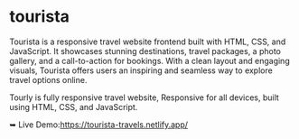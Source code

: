 # tourista
Tourista is a responsive travel website frontend built with HTML, CSS, and JavaScript. It showcases stunning destinations, travel packages, a photo gallery, and a call-to-action for bookings. With a clean layout and engaging visuals, Tourista offers users an inspiring and seamless way to explore travel options online.

Tourly is fully responsive travel website,
Responsive for all devices, built using HTML, CSS, and JavaScript.

➥ Live Demo:https://tourista-travels.netlify.app/
